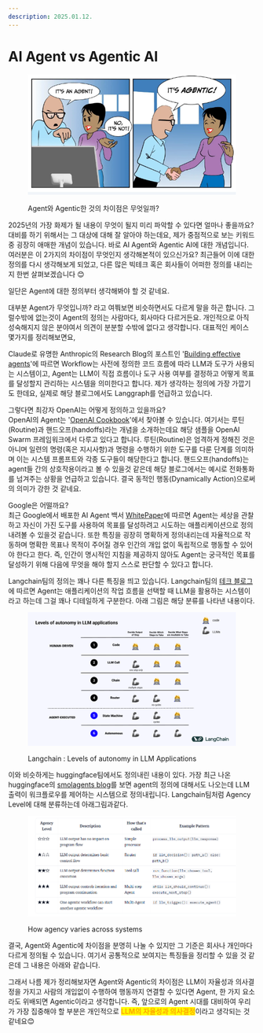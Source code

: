 ```yaml
---
description: 2025.01.12.
---
```


# AI Agent vs Agentic AI

<figure><img src="../.gitbook/assets/image (51).png" alt=""><figcaption><p>Agent와 Agentic한 것의 차이점은 무엇일까?</p></figcaption></figure>



2025년의 가장 화제가 될 내용이 무엇이 될지 미리 파악할 수 있다면 얼마나 좋을까요? 대비를 하기 위해서는 그 대상에 대해 잘 알아야 하는데요, 제가 중점적으로 보는 키워드 중 굉장히 애매한 개념이 있습니다. 바로 AI Agent와 Agentic AI에 대한 개념입니다. 여러분은 이 2가지의 차이점이 무엇인지 생각해본적이 있으신가요? 최근들어 이에 대한 정의를 다시 생각해보게 되었고, 다른 많은 빅테크 혹은 회사들이 어떠한 정의를 내리는지 한번 살펴보겠습니다 😊



일단은 Agent에 대한 정의부터 생각해봐야 할 것 같네요.

대부분 Agent가 무엇입니까? 라고 여쭤보면 비슷하면서도 다르게 말을 하곤 합니다. 그럴수밖에 없는것이 Agent의 정의는 사람마다, 회사마다 다르거든요. 개인적으로 아직 성숙해지지 않은 분야여서 의견이 분분할 수밖에 없다고 생각합니다. 대표적인 케이스 몇가지를 정리해보면요,&#x20;

Claude로 유명한 Anthropic의 Research Blog의 포스트인 '[Building effective agents](https://www.anthropic.com/research/building-effective-agents)'에 따르면 Workflow는 사전에 정의한 코드 흐름에 따라 LLM과 도구가 사용되는 시스템이고, Agent는 LLM이 직접 흐름이나 도구 사용 여부를 결정하고 어떻게 목표를 달성할지 관리하는 시스템을 의미한다고 합니다. 제가 생각하는 정의에 가장 가깝기도 한데요, 실제로 해당 블로그에서도 Langgraph를 언급하고 있습니다.

그렇다면 최강자 OpenAI는 어떻게 정의하고 있을까요?\
OpenAI의 Agent는 '[OpenAI Cookbook](https://cookbook.openai.com/examples/orchestrating_agents)'에서 찾아볼 수 있습니다. 여기서는 루틴(Routine)과 핸드오프(handoffs)라는 개념을 소개하는데요 해당 샘플을 OpenAI Swarm 프레임워크에서 다루고 있다고 합니다. 루틴(Routine)은 엄격하게 정해진 것은 아니며 일련의 명령(혹은 지시사항)과 명령을 수행하기 위한 도구를 다룬 단계를 의미하며 이는 시스템 프롬프트와 각종 도구들이 해당한다고 합니다. 핸드오프(handoffs)는 agent들 간의 상호작용이라고 볼 수 있을것 같은데 해당 블로그에서는 예시로 전화통화를 넘겨주는 상황을 언급하고 있습니다. 결국 동적인 행동(Dynamically Action)으로써의 의미가 강한 것 같네요.

Google은 어떨까요?\
최근 Google에서 배포한 AI Agent 백서 [WhitePaper](https://www.kaggle.com/whitepaper-agents)에 따르면 Agent는 세상을 관찰하고 자신이 가진 도구를 사용하여 목표를 달성하려고 시도하는 애플리케이션으로 정의내려볼 수 있을것 같습니다. 또한 특징을 굉장히 명확하게 정의내리는데 자율적으로 작동하며 명확한 목표나 목적이 주어질 경우 인간의 개입 없이 독립적으로 행동할 수 있어야 한다고 한다. 즉, 인간이 명시적인 지침을 제공하지 않아도 Agent는 궁극적인 목표를 달성하기 위해 다음에 무엇을 해야 할지 스스로 판단할 수 있다고 합니다.&#x20;

Langchain팀의 정의는 꽤나 다른 특징을 띄고 있습니다. Langchain팀의 [테크 블로그](https://blog.langchain.dev/what-is-an-agent/)에 따르면 Agent는 애플리케이션의 작업 흐름을 선택할 때 LLM을 활용하는 시스템이라고 하는데 그걸 꽤나 디테일하게 구분한다. 아래 그림은 해당 분류를 나타낸 내용이다.

<figure><img src="../.gitbook/assets/image (52).png" alt="" width="563"><figcaption><p>Langchain : Levels of autonomy in LLM Applications</p></figcaption></figure>

이와 비슷하게는 huggingface팀에서도 정의내린 내용이 있다. 가장 최근 나온 huggingface의 [smolagents blog](https://huggingface.co/blog/smolagents)를 보면 agent의 정의에 대해서도 나오는데 LLM 출력이 워크플로우를 제어하는 시스템으로 정의내립니다. Langchain팀처럼 Agency Level에 대해 분류하는데  아래그림과같다.&#x20;

<figure><img src="../.gitbook/assets/image (54).png" alt=""><figcaption><p>How agency varies across systems</p></figcaption></figure>



결국, Agent와 Agentic에 차이점을 분명히 나눌 수 있지만 그 기준은 회사나 개인마다 다르게 정의될 수 있습니다. 여기서 공통적으로 보여지는 특징들을 정리할 수 있을 것 같은데 그 내용은 아래와 같습니다.&#x20;

그래서 나름 제가 정리해보자면 Agent와 Agentic의 차이점은 LLM이 자율성과 의사결정을  가지고 사람의 개입없이 수행하여 행동까지 연결할 수 있다면 Agent, 한 가지 요소라도 위배되면 Agentic이라고 생각합니다. 즉, 앞으로의 Agent 시대를 대비하여 우리가 가장 집중해야 할 부분은 개인적으로 <mark style="color:orange;">**LLM의 자율성과 의사결정**</mark>이라고 생각되는 것 같네요😊&#x20;

